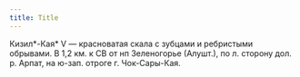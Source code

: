 ```yaml
---
title: Title
---
```


Кизил*-Кая* V — красноватая скала с зубцами и ребристыми обрывами. В 1,2 км. к
СВ от нп Зеленогорье (Алушт.), по л. сторону дол. р. Арпат, на ю-зап. отроге г.
Чок-Сары-Кая.
